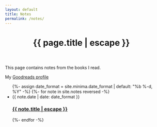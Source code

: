 ```yaml
---
layout: default
title: Notes
permalink: /notes/
---
```

<header class="post-header">
    <h1 class="post-title">{{ page.title | escape }}</h1>
</header>

This page contains notes from the books I read.  

My [Goodreads profile](https://www.goodreads.com/eikansh)

<ul class="post-list">
      {%- assign date_format = site.minima.date_format | default: "%b %-d, %Y" -%}
      {%- for note in site.notes reversed -%}
      <li>
        <span class="post-meta">{{ note.date | date: date_format }}</span>
        <h3>
          <a class="post-link" href="{{ note.url | relative_url }}">
            {{ note.title | escape }}
          </a>
        </h3>
      </li>
      {%- endfor -%}
</ul>
